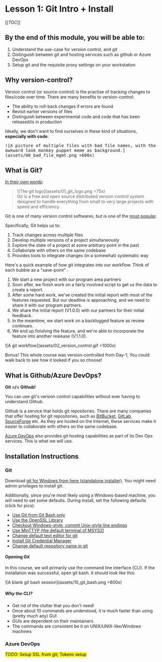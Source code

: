# Lesson 1: Git Intro + Install

[[_TOC_]]

## By the end of this module, you will be able to:

1. Understand the use-case for version control, and git
2. Distinguish between git and hosting services such as github or Azure DevOps
3. Setup git and the requisite proxy settings on your workstation

## Why version-control?

Version control (or source-control) is the practise of tracking changes to files/code over time. There are many benefits to version-control:

+ The ability to roll-back changes if errors are found 
+ Revisit earlier versions of files
+ Distinguish between experimental code and code that has been released/is in production

Ideally, we don't want to find ourselves in these kind of situations, **especially with code**:


<kbd>

![A picture of multiple files with bad file names, with the awkward look monkey puppet meme as background.](assets/00_bad_file_mgmt.png =600x)

</kbd>

## What is Git?

[In their own words](https://git-scm.com/):
> ![The git logo](assets/01_git_logo.png =75x)<br> Git is a free and open source distributed version control system designed to handle everything from small to very large projects with speed and efficiency.
> 

Git is one of many version control softwares, but is one of the [most popular](https://rhodecode.com/insights/version-control-systems-2016#:~:text=To%20sum%20this%20up%3A,Mozilla%2C%20Nginx%2C%20and%20NetBeans.).

Specifically, Git helps us to:

1. Track changes across multiple files
2. Develop multiple versions of a project simultaneously
3. Explore the state of a project at some arbitrary point in the past
4. Collaborate with others on the same codebase
5. Provides tools to integrate changes (in a somewhat) systematic way

Here's a quick example of how git integrates into our workflow. Think of each bubble as a "save-point" :

1. We start a new project with our program area partners
2. Soon after, we finish work on a fairly involved script to get us the data to create a report.
3. After some hard work, we've created the initial report with most of the features requested. But our deadline is approaching, and we need to share it with our program partners.
4. We share the initial report (V1.0.0) with our partners for their initial feedback.
5. In the meantime, we start work on a backlogged feature as review continues.
6. We end up finishing the feature, and we're able to incorporate the feature into another realease (V.1.1.0).


![A git workflow](assets/02_version_control.gif =1000x)

Bonus! This whole course was version-controlled from Day-1; You could walk back to see how it looked if you so choose!

## What is Github/Azure DevOps?
**Git =/= Github!**

You can use git's version control capabilities without ever having to understand Github.

Github is a service that holds git repositories. There are many companies  that offer hosting for git repositories, such as [BitBucket](https://bitbucket.org/product), [GitLab](https://about.gitlab.com/), [SourceForge](https://sourceforge.net/) etc.  As they are hosted on the Internet, these services make it easier to collaborate with others on the same codebase. 

[Azure DevOps](https://azure.microsoft.com/en-us/services/devops/) also provides git hosting capabilities as part of its Dev Ops services. This is what we will use.

## Installation Instructions


### Git
Download [git for Windows from here (standalone installer)](https://git-scm.com/download/win). You might need admin privileges to install git. 

Additionally, since you're most likely using a Windows-based machine, you will need to set some defaults. During install, set the following defaults (click for pics):

+ [Use Git from Git Bash only](assets/03_git_install.png)
+ [Use the OpenSSL Library](assets/04_git_install.png)
+ [Checkout Windows-style, commit Unix-style line endings](assets/05_git_install.png)
+ [Use MinTTYP (the default terminal of MSYS2)](assets/06_git_install.jpg)
+ [Change default text editor for git](assets/07_git_install.png)
+ [Install Git Credential Manager](assets/08_git_install.png)
+ [Change default repository name in git](assets/09_git_install.png)

#### Opening Git

In this course, we will primarily use the command line interface (CLI). If the installation was successful, open git bash. It should look like this:

![A blank git bash session](assets/10_git_bash.png =800x)


##### Why the CLI?
+ Get rid of the clutter that you don't need! 
+ Once about 10 commands are understood, it is much faster than using (pretty much any) GUI
+ GUIs are dependent on their maintainers
+ The commands are consistent be it on UNIX/UNIX-like/Windows machines

### Azure DevOps

<mark>TODO: Setup SSL from git; Tokens setup</mark>
